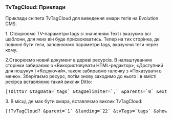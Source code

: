 
<meta http-equiv="Content-Type" content="text/html; charset=utf-8">
<h3>TvTagCloud: Приклади </h3> 
Приклади сніпета TvTagCloud для виведення хмари тегів на Evolution CMS.	
<br>
<p>1. Створюємо TV-параметри tags зі значенням Text і вказуємо всі шаблони, для яких він буде присвоюватись. Тепер на тих сторінка, де повинні бути теги, заповнюємо параметри tags, вказуючи теги через кому.</p>
<p>2.Створюємо новий документ в дереві ресурсів. В налаштуваннях сторінки забираємо з «<span class="warning">Використовувати HTML-редактор</span>», «<span class="warning">Доступний для пошуку</span>» і «<span class="warning">Кешуючий</span>», також забираємо галочку з «<span class="warning">Показувати в меню</span>». Зберігаємо ресурс, потім знову заходимо до нього і в вмісті ресірса вставляємо такий виклик Ditto:</p>
<pre class="brush: html;">[!Ditto? &tagData=`tags` &tagDelimiter=`,` &parents=`0` &extenders=`tagging`!]</pre>

<p>3. В місці, де має бути хмара, вставляємо виклик TvTagCloud:</p>
<pre class="brush: html;">[!TvTagCloud? &parent=`1` &landing=`22` &tvTags=`tags` &showCount=`1` &caseSensitive=`1`!]</pre>
